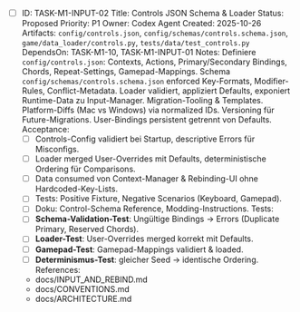- [ ] ID: TASK-M1-INPUT-02
  Title: Controls JSON Schema & Loader
  Status: Proposed
  Priority: P1
  Owner: Codex Agent
  Created: 2025-10-26
  Artifacts: `config/controls.json`, `config/schemas/controls.schema.json`, `game/data_loader/controls.py`, `tests/data/test_controls.py`
  DependsOn: TASK-M1-10, TASK-M1-INPUT-01
  Notes:
  Definiere `config/controls.json`: Contexts, Actions, Primary/Secondary Bindings, Chords, Repeat-Settings, Gamepad-Mappings. Schema `config/schemas/controls.schema.json` enforced Key-Formats, Modifier-Rules, Conflict-Metadata. Loader validiert, appliziert Defaults, exponiert Runtime-Data zu Input-Manager. Migration-Tooling & Templates. Platform-Diffs (Mac vs Windows) via normalized IDs. Versioning für Future-Migrations. User-Bindings persistent getrennt von Defaults.
  Acceptance:
  - [ ] Controls-Config validiert bei Startup, descriptive Errors für Misconfigs.
  - [ ] Loader merged User-Overrides mit Defaults, deterministische Ordering für Comparisons.
  - [ ] Data consumed von Context-Manager & Rebinding-UI ohne Hardcoded-Key-Lists.
  - [ ] Tests: Positive Fixture, Negative Scenarios (Keyboard, Gamepad).
  - [ ] Doku: Control-Schema Reference, Modding-Instructions.
  Tests:
  - [ ] **Schema-Validation-Test**: Ungültige Bindings → Errors (Duplicate Primary, Reserved Chords).
  - [ ] **Loader-Test**: User-Overrides merged korrekt mit Defaults.
  - [ ] **Gamepad-Test**: Gamepad-Mappings validiert & loaded.
  - [ ] **Determinismus-Test**: gleicher Seed → identische Ordering.
  References:
  - docs/INPUT_AND_REBIND.md
  - docs/CONVENTIONS.md
  - docs/ARCHITECTURE.md
